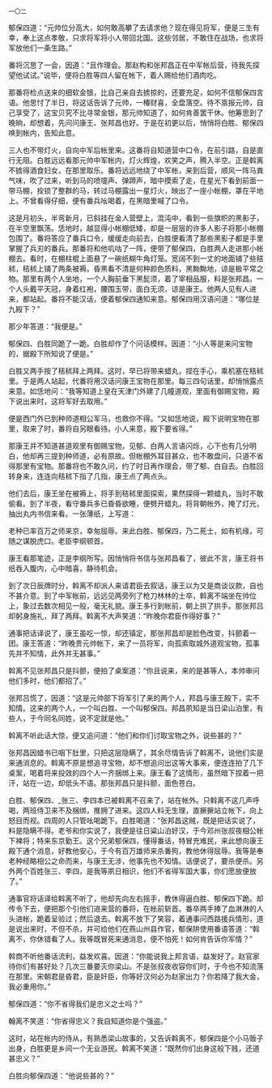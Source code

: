     一〇二 

   郁保四道：“元帅位分高大，如何敢高攀了去请求他？现在得见将军，便是三生有幸，奉上这点孝敬，只求将军将小人带回北国。这些邻居，不敢住在战场，也求将军放他们一条生路。”

   番将沉思了一会，因道：“且作理会。那赵构和张邦昌正在中军帐后营，待我先探望他试试。”说毕，便将白胜等四人留在帐下，着人赐给他们酒肉吃。

   那番将检点送来的细软金银，比自己亲自去掳掠的，还要充足，如何不信郁保四言语。他思忖了半日，将这话告诉了元帅，一椿财喜，全盘落空。待不禀报元帅，自己享受了，这宝贝究不比寻常金银，那元帅知道了，如何肯善罢干休。他筹思到了晚晌，却想着，先问问康王、张邦昌也好。于是在初更以后，悄悄将白胜、郁保四唤到帐内，告知此意。

   三人也不带灯火，自向中军后帐里来。这番将自知道营中口令，在前引路，自是直行无阻。白胜远远看那元帅中军帐内，灯火辉煌，欢笑之声，腾入半空。正是斡离不掳得酒食妇女，在那里取乐。番将远远地绕了中军帐，来到后营，顺风一阵马粪气味，吹了过来，听到马的喷嚏声、弹蹄声，暗中摸索了走，在星光下看到前面一带马棚，拴锁了整群的马，转过马棚露出一星灯火，映出了一座小帐棚，罩在平地上。不曾看得仔细，便有番兵吆喝着，在黑暗里喊了口令。

   这是月初头，半弯新月，已斜挂在金人营壁上，混沌中，看到一些旗帜的黑影子，在半空里飘荡。恁地时，越显得小帐棚低矮，却是一层层的许多人影子将那小帐棚包围了。番将答应了番兵口令，缓缓走向前去，白胜便看清了那些黑影子都是手里掌握了兵刃的番兵。那番将和他叽咕了一阵，便带了郁保四，白胜两人走进那小帐棚去。看时，在棚柱棍上面悬了一碗纸糊牛角灯笼。宽阔不到一丈的地面铺了些秸秫，秸秫上铺了两条被褥。昏黑看不清是何种颜色质料，黑黝黝地，谅是极平常之物。那里有两个人坐地，一个人胸前垂下黑髭须，着了宰相品服，料是张邦昌。一个人头戴平天冠，身着红袍，腰围玉带，面白无须，谅是康王。他两人见有人进来，都站起。番将不能汉话，便着郁保四通知来意。郁保四用汉语问道：“哪位是九殿下？”

   那少年答道：“我便是。”

   郁保四、白胜同跪了一跪。白胜却作了个问话模样。因道：“小人等是来问宝物的，据殿下所知说了便是。”

   白胜又两手按了秸秫拜上两拜。这时，早已将带来蜡丸，捏在手心，乘机塞在秸秫里。于是两人站起，代番将用汉话问康王宝物在那里。每三四句话里，却悄悄露点来意。如恁地问：“我等知道上皇在天津门外建了几幢道观，里面有御赐宝物，殿下说出来时，这将军好去取用。”

   便是西门外已到种师道相公军马，也救你不得。“又如恁地说，殿下说明宝物在那里，取来了时，番将自另眼看待。小人来意，殿下要省得。”

   那康王并不知道甚道观里有御赐宝物，见郁、白两人言语闪烁，心下也有几分明白，他却再三提到种师道，必有原故。但帐棚外耳目甚众，也不敢盘问，只道不省得那里有宝物。那番将也不敢久问，约了时日再作理会，带了郁、白自去。白胜回转身来，连连向秸秫下指了几指，康王点了两点头。

   他们去后，康王坐在被褥上，将手到秸秫里面探索，果然探得一颗蜡丸，当时不敢偷看。到了半夜，看守番兵多已昏昏欲睡，便劈开蜡丸，将背朝帐外，掩了灯光，抽出丸内书信来看。一张薄纸，上写道：

   老种已率百万之师来京，幸匆屈辱。来此白胜、郁保四，乃二死士，如有机缘，可随之谋脱虎口。老臣李纲顿首。

   康王看那笔迹，正是李纲所写。因悄悄将书信与张邦昌看了，彼此不言，康王将书纸吞入腹内，心中暗喜，静待机会。

   到了次日辰牌时分，斡离不却派人来请君臣去叙话，康王以为又是商谈议款，自也不甚介意。到了中军帐前，远远见两旁列了枪刀林林的士卒，斡离不端坐在帅位上，象过去数次相见一般，毫无礼貌。康王多行到帐前，朝上拱了拱手。那张邦吕却躬身施礼，拜了两拜。斡离不大声笑道：“昨晚你君臣作得好事？”

   通事把话译说了，康王虽吃一惊，却还镇定，那张邦昌却是脸色改变，抖颤着一团。康王答道：“昨晚贵元帅帐下，来了一员将军，向孤索取城外道观宝物，孤事先并不知情，此外并无甚事。”

   斡离不见张邦昌只是抖颤，便拍了桌案道：“你且说来，来的是甚等人，本帅审问他们多时，他们都招了。”

   张邦吕慌了，因道：“这是元帅部下将军引了来的两个人，邦昌与康王殿下，实不知情。这来的两个人，一个叫白胜、一个叫郁保四。邦昌夙知是当日梁山泊里，有些人，于今同名同姓，说不定就是他。”

   斡离不听此话大惊，便又追问道：“他们和你们讨取宝物之外，说些甚的？”

   张邦昌因蜡书已咽下肚里，只把这层隐瞒了，其余尽情告诉了斡离不，说他们实是来通消息的。斡离不原是想追寻宝物，却不想追问出这等大事来，便连连拍了几下桌案，喝着将来投效的四个人一齐捆绑上来。康王看了这情形，虽然暗下捏着一把汗，站在一边，却低头不语。那张邦昌只是抖颤，面色苍白。

   白胜、郁保四、_张三、李四本已被斡离不召来了，站在帐外。只斡离不这几声呼喝，两班侍卫来不及捆绑，推拥了进来。这四人料无生理，直撅撅站立帐下，向上怒目而视。四周的人只管吆喝跪下。白胜喝道：“张邦昌这贼，既是把话实说了，料是隐瞒不得。老爷和你实说了，我便是往日粱山泊好汉，于今邓州张叔夜相公帐下裨将；特来东京勤王。这个兄弟郁保四，懂得番话，特冒充难民，来此想向康王殿下通个消息，好教他安心，于今有百万雄师来杀番狗，教他休得屈辱。我等是奉老种经略相公之命而来，与康王无涉，他事先也不知情。话便说了，要杀便杀。另外两个百姓张三、李四，是我等夙日相识，他们不省得军国大事，你们愿放便放了。”

   通事官将话译给斡离不听了，他却先向左右摇手，教休得逼白胜、郁保四下跪。却传令下去，便把那个引他们进来营的番将，在帐前斩首。番卒两手捧了血淋淋的人头进帐，跪着呈验过；然后退去。斡离不放下了笑容，着通事问西路援兵情形，道是说出来时，不但不杀，并可给他们在燕山州县作官，郁保阱使用番语答道：“斡离不，你休错看了人。我等既冒死来通消息，便不怕死！如何肯告诉你军情？”

   斡商不听他番话流利，益发欢喜。因道：“你能说我上邦言语，益发好了。赵官家待你们有甚好处？几次三番要灭你梁山。不是张叔夜收容你们时，于今也不知流落在那里。宋朝君是昏君，臣是奸臣，你等好汉何必为赵家出力？你若降了我大金，我必重用你。”

   郁保四道：“你不省得我们是忠义之士吗？”

   翰离不笑道：“你省得忠义？我自知道你是个强盗。”

   这时，站在帐内的侍从，有熟悉梁山故事的，又告诉斡离不，郁保四是个小马贩子出身，白胜更是乡间一个无业游民。斡离不笑道：“既然你们出身这般下贱，还道甚忠义？”

   白胜向郁保四道：“他说些甚的？”

